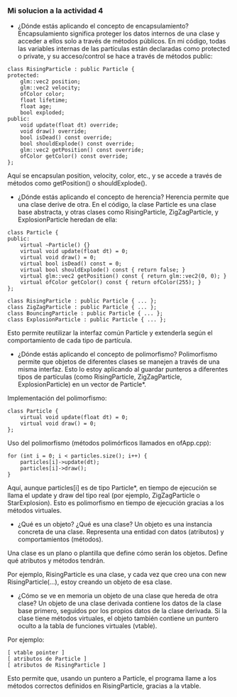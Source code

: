 ### Mi solucion a la actividad 4

-  ¿Dónde estás aplicando el concepto de encapsulamiento?
Encapsulamiento significa proteger los datos internos de una clase y acceder a ellos solo a través de métodos públicos. En mi código, todas las variables internas de las partículas están declaradas como protected o private, y su acceso/control se hace a través de métodos public:

```
class RisingParticle : public Particle {
protected:
    glm::vec2 position;
    glm::vec2 velocity;
    ofColor color;
    float lifetime;
    float age;
    bool exploded;
public:
    void update(float dt) override;
    void draw() override;
    bool isDead() const override;
    bool shouldExplode() const override;
    glm::vec2 getPosition() const override;
    ofColor getColor() const override;
};
```
Aquí se encapsulan position, velocity, color, etc., y se accede a través de métodos como getPosition() o shouldExplode().

- ¿Dónde estás aplicando el concepto de herencia?
Herencia permite que una clase derive de otra. En el código, la clase Particle es una clase base abstracta, y otras clases como RisingParticle, ZigZagParticle, y ExplosionParticle heredan de ella:

```
class Particle {
public:
    virtual ~Particle() {}
    virtual void update(float dt) = 0;
    virtual void draw() = 0;
    virtual bool isDead() const = 0;
    virtual bool shouldExplode() const { return false; }
    virtual glm::vec2 getPosition() const { return glm::vec2(0, 0); }
    virtual ofColor getColor() const { return ofColor(255); }
};

class RisingParticle : public Particle { ... };
class ZigZagParticle : public Particle { ... };
class BouncingParticle : public Particle { ... };
class ExplosionParticle : public Particle { ... };
```
Esto permite reutilizar la interfaz común Particle y extenderla según el comportamiento de cada tipo de partícula.

- ¿Dónde estás aplicando el concepto de polimorfismo?
Polimorfismo permite que objetos de diferentes clases se manejen a través de una misma interfaz. Esto lo estoy aplicando al guardar punteros a diferentes tipos de partículas (como RisingParticle, ZigZagParticle, ExplosionParticle) en un vector de Particle*.

Implementación del polimorfismo:

```
class Particle {
    virtual void update(float dt) = 0;
    virtual void draw() = 0;
};
```
Uso del polimorfismo (métodos polimórficos llamados en ofApp.cpp):

```
for (int i = 0; i < particles.size(); i++) {
    particles[i]->update(dt);
    particles[i]->draw();
}
```
Aquí, aunque particles[i] es de tipo Particle*, en tiempo de ejecución se llama el update y draw del tipo real (por ejemplo, ZigZagParticle o StarExplosion). Esto es polimorfismo en tiempo de ejecución gracias a los métodos virtuales.

- ¿Qué es un objeto? ¿Qué es una clase?
Un objeto es una instancia concreta de una clase. Representa una entidad con datos (atributos) y comportamientos (métodos).

Una clase es un plano o plantilla que define cómo serán los objetos. Define qué atributos y métodos tendrán.

Por ejemplo, RisingParticle es una clase, y cada vez que creo una con new RisingParticle(...), estoy creando un objeto de esa clase.

- ¿Cómo se ve en memoria un objeto de una clase que hereda de otra clase?
Un objeto de una clase derivada contiene los datos de la clase base primero, seguidos por los propios datos de la clase derivada. Si la clase tiene métodos virtuales, el objeto también contiene un puntero oculto a la tabla de funciones virtuales (vtable).

Por ejemplo:

```
[ vtable pointer ]
[ atributos de Particle ]
[ atributos de RisingParticle ]
```
Esto permite que, usando un puntero a Particle, el programa llame a los métodos correctos definidos en RisingParticle, gracias a la vtable.
